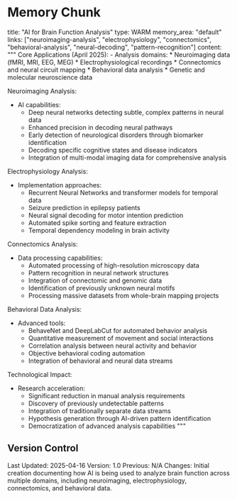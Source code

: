 # Memory Chunk

<chunk>
title: "AI for Brain Function Analysis"
type: WARM
memory_area: "default"
links: ["neuroimaging-analysis", "electrophysiology", "connectomics", "behavioral-analysis", "neural-decoding", "pattern-recognition"]
content: """
Core Applications (April 2025):
- Analysis domains:
  * Neuroimaging data (fMRI, MRI, EEG, MEG)
  * Electrophysiological recordings
  * Connectomics and neural circuit mapping
  * Behavioral data analysis
  * Genetic and molecular neuroscience data

Neuroimaging Analysis:
- AI capabilities:
  * Deep neural networks detecting subtle, complex patterns in neural data
  * Enhanced precision in decoding neural pathways
  * Early detection of neurological disorders through biomarker identification
  * Decoding specific cognitive states and disease indicators
  * Integration of multi-modal imaging data for comprehensive analysis

Electrophysiology Analysis:
- Implementation approaches:
  * Recurrent Neural Networks and transformer models for temporal data
  * Seizure prediction in epilepsy patients
  * Neural signal decoding for motor intention prediction
  * Automated spike sorting and feature extraction
  * Temporal dependency modeling in brain activity

Connectomics Analysis:
- Data processing capabilities:
  * Automated processing of high-resolution microscopy data
  * Pattern recognition in neural network structures
  * Integration of connectomic and genomic data
  * Identification of previously unknown neural motifs
  * Processing massive datasets from whole-brain mapping projects

Behavioral Data Analysis:
- Advanced tools:
  * BehaveNet and DeepLabCut for automated behavior analysis
  * Quantitative measurement of movement and social interactions
  * Correlation analysis between neural activity and behavior
  * Objective behavioral coding automation
  * Integration of behavioral and neural data streams

Technological Impact:
- Research acceleration:
  * Significant reduction in manual analysis requirements
  * Discovery of previously undetectable patterns
  * Integration of traditionally separate data streams
  * Hypothesis generation through AI-driven pattern identification
  * Democratization of advanced analysis capabilities
"""
</chunk>

## Version Control
Last Updated: 2025-04-16
Version: 1.0
Previous: N/A
Changes: Initial creation documenting how AI is being used to analyze brain function across multiple domains, including neuroimaging, electrophysiology, connectomics, and behavioral data.